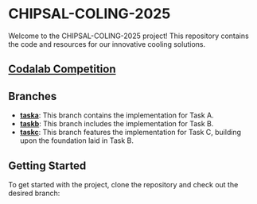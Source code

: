 # CHIPSAL-COLING-2025

Welcome to the CHIPSAL-COLING-2025 project! This repository contains the code and resources for our innovative cooling solutions. 
## [Codalab Competition](https://codalab.lisn.upsaclay.fr/competitions/20000#results)

## Branches

- **[taska](https://github.com/thapaliya123/CHIPSAL-COLING-2025/tree/taska)**: This branch contains the implementation for Task A.
- **[taskb](https://github.com/thapaliya123/CHIPSAL-COLING-2025/tree/taskb)**: This branch includes the implementation for Task B.
- **[taskc](https://github.com/thapaliya123/CHIPSAL-COLING-2025/tree/taskc)**: This branch features the implementation for Task C, building upon the foundation laid in Task B.

## Getting Started

To get started with the project, clone the repository and check out the desired branch:
